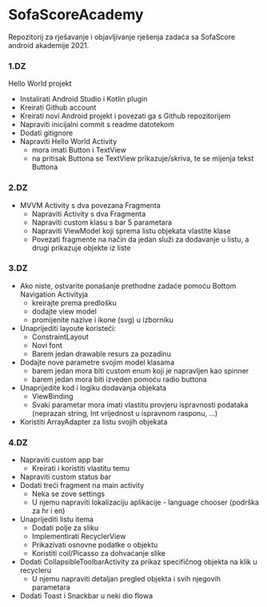 # SofaScoreAcademy
Repozitorij za rješavanje i objavljivanje rješenja zadaća sa SofaScore android akademije 2021.

### 1.DZ
Hello World projekt
  - Instalirati Android Studio i Kotlin plugin
  - Kreirati Github account
  - Kreirati novi Android projekt i povezati ga s Github repozitorijem
  - Napraviti inicijalni commit s readme datotekom
  - Dodati gitignore
  - Napraviti Hello World Activity
    - mora imati Button i TextView
    - na pritisak Buttona se TextView prikazuje/skriva, te se mijenja tekst Buttona
    
### 2.DZ
- MVVM Activity s dva povezana Fragmenta
  - Napraviti Activity s dva Fragmenta
  - Napraviti custom klasu s bar 5 parametara 
  - Napraviti ViewModel koji sprema listu objekata vlastite klase
  - Povezati fragmente na način da jedan služi za dodavanje
    u listu, a drugi prikazuje objekte iz liste
    
### 3.DZ
  - Ako niste, ostvarite ponašanje prethodne zadaće pomoću Bottom Navigation Activityja
    - kreirajte prema predlošku
    - dodajte view model
    - promijenite nazive i ikone (svg) u izborniku
  - Unaprijediti layoute koristeći:
    - ConstraintLayout
    - Novi font
    - Barem jedan drawable resurs za pozadinu
  - Dodajte nove parametre svojim model klasama
    - barem jedan mora biti custom enum koji je napravljen kao spinner
    - barem jedan mora biti izveden pomoću radio buttona
  - Unaprijedite kod i logiku dodavanja objekata
    - ViewBinding
    - Svaki parametar mora imati vlastitu provjeru ispravnosti
    podataka (neprazan string, Int vrijednost u ispravnom rasponu, ...)
  - Koristiti ArrayAdapter za listu svojih objekata
  
### 4.DZ
  - Napraviti custom app bar
    - Kreirati i koristiti vlastitu temu
  - Napraviti custom status bar
  - Dodati treći fragment na main activity
    - Neka se zove settings
    - U njemu napraviti lokalizaciju aplikacije - language chooser (podrška za hr i en)
  - Unaprijediti listu itema
    - Dodati polje za sliku
    - Implementirati RecyclerView
    - Prikazivati osnovne podatke o objektu
    - Koristiti coil/Picasso za dohvaćanje slike
  - Dodati CollapsibleToolbarActivity za prikaz specifičnog objekta na klik u recycleru
    - U njemu napraviti detaljan pregled objekta i svih njegovih parametara
  - Dodati Toast i Snackbar u neki dio flowa
